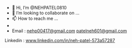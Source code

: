 - 👋 Hi, I’m @NEHPATEL0810
- 💞️ I’m looking to collaborate on ...
- 📫 How to reach me ...
-
- Email : nehp00417@gmail.com
        patelneh601@gmail.com

Linkedin : www.linkedin.com/in/neh-patel-573a57287
<!---
NEHPATEL0810/NEHPATEL0810 is a ✨ special ✨ repository because its `README.md` (this file) appears on your GitHub profile.
You can click the Preview link to take a look at your changes.
--->
